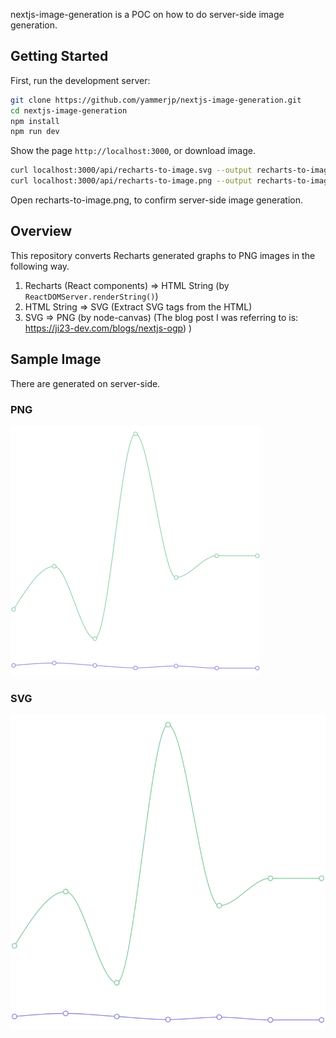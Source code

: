 nextjs-image-generation is a POC on how to do server-side image generation.

## Getting Started

First, run the development server:

```bash
git clone https://github.com/yammerjp/nextjs-image-generation.git
cd nextjs-image-generation
npm install
npm run dev
```

Show the page `http://localhost:3000`, or download image.

```bash
curl localhost:3000/api/recharts-to-image.svg --output recharts-to-image.svg
curl localhost:3000/api/recharts-to-image.png --output recharts-to-image.png
```

Open recharts-to-image.png, to confirm server-side image generation.

## Overview

This repository converts Recharts generated graphs to PNG images in the following way.

1. Recharts (React components) => HTML String (by `ReactDOMServer.renderString()`)
2. HTML String => SVG (Extract SVG tags from the HTML)
3. SVG => PNG (by node-canvas) (The blog post I was referring to is: https://ji23-dev.com/blogs/nextjs-ogp)
)

## Sample Image

There are generated on server-side.

### PNG
![](./generation-sample/recharts-to-image.png)

### SVG
![](./generation-sample/recharts-to-image.svg)


